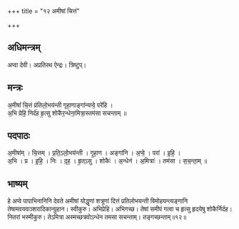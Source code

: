 +++
title = "१२ अमीषां चित्तं"

+++
## अधिमन्त्रम्
अप्वा देवी। अप्रतिरथ ऐन्द्रः। त्रिष्टुप्।

## मन्त्रः
अ॒मीषां॑ चि॒त्तं प्र॑तिलो॒भय॑न्ती गृहा॒णाङ्गा॑न्यप्वे॒ परे॑हि ।  
अ॒भि प्रेहि॒ निर्द॑ह हृ॒त्सु शोकै॑र॒न्धेना॒मित्रा॒स्तम॑सा सचन्ताम् ॥

## पदपाठः
अ॒मीषा॑म् । चि॒त्तम् । प्र॒ति॒ऽलो॒भय॑न्ती । गृ॒हा॒ण । अङ्गा॑नि । अ॒प्वे॒ । परा॑ । इ॒हि॒ ।  
अ॒भि । प्र । इ॒हि॒ । निः । द॒ह॒ । हृ॒त्ऽसु । शोकैः॑ । अ॒न्धेन॑ । अ॒मित्राः॑ । तम॑सा । स॒च॒न्ता॒म् ॥

## भाष्यम्
हे अप्वे पापाभिनानिनि देवते अमीषां योद्धॄणां शत्रूणां दित्तं प्रतिलोभयन्ती विमोहयन्त्यङ्गानि तेषामवयवाञ्शरादिकान्ग्रुहान। स्वीकुरु। अभिप्रेहि। अभिगच्छ। तेषां समीपं गत्वा च हृत्सु हृदयेषु शोकैर्निर्दह। नितरां भस्मीकुरु। तेऽमित्रा अस्मच्छत्रवोऽन्धेन तमसा सचन्ताम्। तङ्गच्छन्ताम्॥१२॥